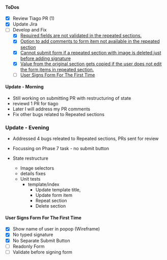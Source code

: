 #### ToDos
- [x] Review Tiago PR (1)
- [x] Update Jira
- [ ] Develop and Fix
  - [x] [Required fields are not validated in the repeated sections.](https://www.pivotaltracker.com/story/show/163039925)
  - [x] [Option to add comments to form item not available in the repeated section](https://www.pivotaltracker.com/story/show/163039280)
  - [x] [Cannot submit form if a repeated section with image is deleted just before adding signature](https://www.pivotaltracker.com/story/show/163072168)
  - [x] [Value from the original section gets copied if the user does not edit the form items in repeated section.](https://www.pivotaltracker.com/story/show/163040644)
  - [ ] [User Signs Form For The First Time](https://www.pivotaltracker.com/story/show/162653536)

#### Update - Morning
-  Still working on submitting PR with restructuring of state
- reviewd 1 PR for tiago
- Later I will address my PR comments
- Fix other bugs related to Repeated sections

### Update - Evening
- Addressed 4 bugs releated to Repeated sections, PRs sent for review
- Focussing on Phase 7 task - no submit button

- State restructure
  - Image selectors
  - details fixes
  - Unit tests
    - template/index
      - Update template title,
      - Update form item
      - Repeat section
      - Delete section

#### User Signs Form For The First Time
- [x] Show name of user in popop (Wireframe)
- [x] No typed signature
- [x] No Separate Submit Button
- [ ] Readonly Form
- [ ] Validate before signing form
